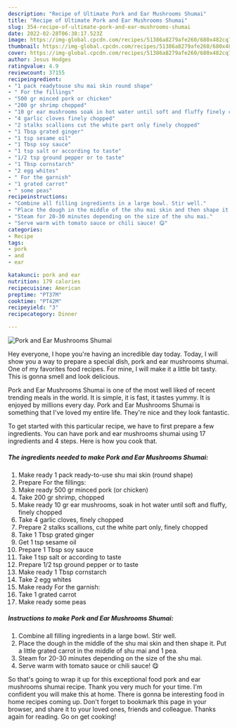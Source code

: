 ```yaml
---
description: "Recipe of Ultimate Pork and Ear Mushrooms Shumai"
title: "Recipe of Ultimate Pork and Ear Mushrooms Shumai"
slug: 354-recipe-of-ultimate-pork-and-ear-mushrooms-shumai
date: 2022-02-28T06:38:17.523Z
image: https://img-global.cpcdn.com/recipes/51386a8279afe260/680x482cq70/pork-and-ear-mushrooms-shumai-recipe-main-photo.jpg
thumbnail: https://img-global.cpcdn.com/recipes/51386a8279afe260/680x482cq70/pork-and-ear-mushrooms-shumai-recipe-main-photo.jpg
cover: https://img-global.cpcdn.com/recipes/51386a8279afe260/680x482cq70/pork-and-ear-mushrooms-shumai-recipe-main-photo.jpg
author: Jesus Hodges
ratingvalue: 4.9
reviewcount: 37155
recipeingredient:
- "1 pack readytouse shu mai skin round shape"
- " For the fillings"
- "500 gr minced pork or chicken"
- "200 gr shrimp chopped"
- "10 gr ear mushrooms soak in hot water until soft and fluffy finely chopped"
- "4 garlic cloves finely chopped"
- "2 stalks scallions cut the white part only finely chopped"
- "1 Tbsp grated ginger"
- "1 tsp sesame oil"
- "1 Tbsp soy sauce"
- "1 tsp salt or according to taste"
- "1/2 tsp ground pepper or to taste"
- "1 Tbsp cornstarch"
- "2 egg whites"
- " For the garnish"
- "1 grated carrot"
- " some peas"
recipeinstructions:
- "Combine all filling ingredients in a large bowl. Stir well."
- "Place the dough in the middle of the shu mai skin and then shape it. Put a little grated carrot in the middle of shu mai and 1 pea."
- "Steam for 20-30 minutes depending on the size of the shu mai."
- "Serve warm with tomato sauce or chili sauce! 😋"
categories:
- Recipe
tags:
- pork
- and
- ear

katakunci: pork and ear 
nutrition: 179 calories
recipecuisine: American
preptime: "PT37M"
cooktime: "PT42M"
recipeyield: "3"
recipecategory: Dinner

---
```



![Pork and Ear Mushrooms Shumai](https://img-global.cpcdn.com/recipes/51386a8279afe260/680x482cq70/pork-and-ear-mushrooms-shumai-recipe-main-photo.jpg)

Hey everyone, I hope you're having an incredible day today. Today, I will show you a way to prepare a special dish, pork and ear mushrooms shumai. One of my favorites food recipes. For mine, I will make it a little bit tasty. This is gonna smell and look delicious.

Pork and Ear Mushrooms Shumai is one of the most well liked of recent trending meals in the world. It is simple, it is fast, it tastes yummy. It is enjoyed by millions every day. Pork and Ear Mushrooms Shumai is something that I've loved my entire life. They're nice and they look fantastic.




To get started with this particular recipe, we have to first prepare a few ingredients. You can have pork and ear mushrooms shumai using 17 ingredients and 4 steps. Here is how you cook that.

<!--inarticleads1-->

##### The ingredients needed to make Pork and Ear Mushrooms Shumai:

1. Make ready 1 pack ready-to-use shu mai skin (round shape)
1. Prepare  For the fillings:
1. Make ready 500 gr minced pork (or chicken)
1. Take 200 gr shrimp, chopped
1. Make ready 10 gr ear mushrooms, soak in hot water until soft and fluffy, finely chopped
1. Take 4 garlic cloves, finely chopped
1. Prepare 2 stalks scallions, cut the white part only, finely chopped
1. Take 1 Tbsp grated ginger
1. Get 1 tsp sesame oil
1. Prepare 1 Tbsp soy sauce
1. Take 1 tsp salt or according to taste
1. Prepare 1/2 tsp ground pepper or to taste
1. Make ready 1 Tbsp cornstarch
1. Take 2 egg whites
1. Make ready  For the garnish:
1. Take 1 grated carrot
1. Make ready  some peas




<!--inarticleads2-->

##### Instructions to make Pork and Ear Mushrooms Shumai:

1. Combine all filling ingredients in a large bowl. Stir well.
1. Place the dough in the middle of the shu mai skin and then shape it. Put a little grated carrot in the middle of shu mai and 1 pea.
1. Steam for 20-30 minutes depending on the size of the shu mai.
1. Serve warm with tomato sauce or chili sauce! 😋




So that's going to wrap it up for this exceptional food pork and ear mushrooms shumai recipe. Thank you very much for your time. I'm confident you will make this at home. There is gonna be interesting food in home recipes coming up. Don't forget to bookmark this page in your browser, and share it to your loved ones, friends and colleague. Thanks again for reading. Go on get cooking!
